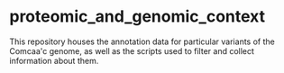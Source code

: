 # proteomic_and_genomic_context
This repository houses the annotation data for particular variants of the Comcaa'c genome, as well as the scripts used to filter and collect information about them.
